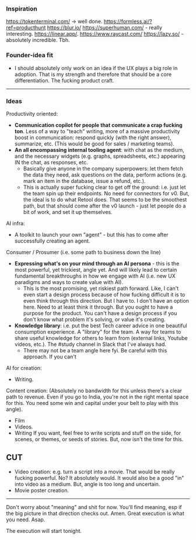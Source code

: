 ### Inspiration
https://tokenterminal.com/ -> well done.
https://formless.ai/?ref=producthunt
https://blur.io/
https://superhuman.com/ - really interesting. 
https://linear.app/.
https://www.raycast.com/
https://lazy.so/ - absolutely incredible. Tbh.
### Founder-idea fit
- I should absolutely only work on an idea if the UX plays a big role in adoption. That is my strength and therefore that should be a core differentiation. The fucking product craft.

----

### Ideas

Productivity oriented:
- **Communication copilot for people that communicate a crap fucking ton**. Less of a way to "teach" writing, more of a massive productivity boost in communication: respond quickly (with the right answer), summarize, etc. (This would be good for sales / marketing teams).
- **An all encompassing internal tooling agent**: with chat as the medium, and the necessary widgets (e.g. graphs, spreadsheets, etc.) appearing IN the chat, as responses, etc.
	- Basically give anyone in the company superpowers: let them fetch the data they need, ask questions on the data, perform actions (e.g. mark an item in the database, issue a refund, etc.).
	- This is actually super fucking clear to get off the ground: i.e. just let the team spin up their endpoints. No need for connectors for v0. But, the ideal is to do what Retool does. That seems to be the smoothest path, but that should come after the v0 launch - just let people do a bit of work, and set it up themselves.

AI infra:
- A toolkit to launch your own "agent" - but this has to come after successfully creating an agent.

Consumer / Prosumer (i.e. some path to business down the line)
- **Expressing what's on your mind through an AI persona** - this is the most powerful, yet trickiest, angle yet. And will likely lead to certain fundamental breakthroughs in how we engage with AI (i.e. new UX paradigms and ways to create value with AI).
	- This is the most promising, yet riskiest path forward. Like, I can't even start a design process because of how fucking difficult it is to even think through this direction. But I have to. I don't have an option here. Need to at least think it through. But you ought to have a purpose for the product. You can't have a design process if you don't know what problem it's solving, or value it's creating.
- **Knowledge library**: i.e. put the best Tech career advice in one beautiful consumption experience. A "library" for the team. A way for teams to share useful knowledge for others to learn from (external links, Youtube videos, etc.). The #study channel in Slack that I've always had.
	- There may not be a team angle here fyi. Be careful with this approach. If you can't 

AI for creation:
- Writing.

Content creation:
(Absolutely no bandwidth for this unless there's a clear path to revenue. Even if you go to India, you're not in the right mental space for this. You need some win and capital under your belt to play with this angle).
- Film
- Videos.
- Writing
If you want, feel free to write scripts and stuff on the side, for scenes, or themes, or seeds of stories. But, now isn't the time for this.

## CUT

- Video creation: e.g. turn a script into a movie. That would be really fucking powerful. No? It absolutely would. It would also be a good "in" into video as a medium. But, angle is too long and uncertain.
- Movie poster creation.

----

Don't worry about "meaning" and shit for now. You'll find meaning, esp if the big picture in that direction checks out. Amen. Great execution is what you need. Asap.

The execution will start tonight.